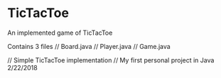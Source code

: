 # TicTacToe
An implemented game of TicTacToe

Contains 3 files
// Board.java
// Player.java
// Game.java

// Simple TicTacToe implementation 
// My first personal project in Java 2/22/2018
